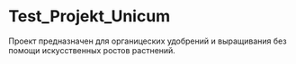# Test_Projekt_Unicum
Проект предназначен для органицеских удобрений и выращивания без помощи искусственных ростов растнений.
